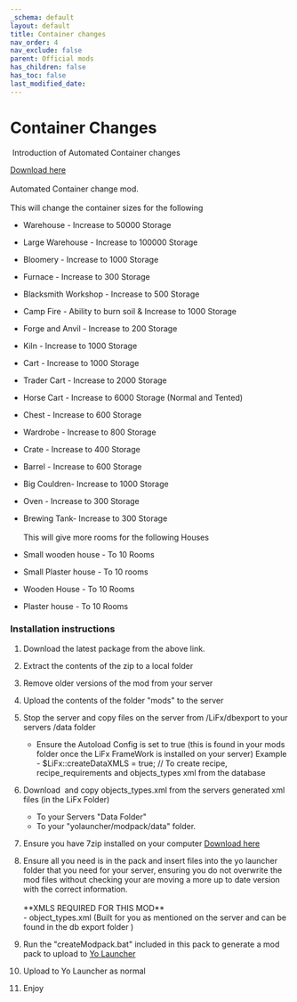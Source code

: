 ```yaml
---
_schema: default
layout: default
title: Container changes
nav_order: 4
nav_exclude: false
parent: Official mods
has_children: false
has_toc: false
last_modified_date:
---
```

# Container Changes

&nbsp;Introduction of Automated Container changes&nbsp;

[Download here](https://github.com/LiF-x/Containers/releases/latest)<br><br>Automated Container change mod.<br><br>This will change the container sizes for the following

* ​​​​​Warehouse - Increase to 50000 Storage
* Large Warehouse - Increase to 100000 Storage
* Bloomery - Increase to 1000 Storage
* Furnace - Increase to 300 Storage
* Blacksmith Workshop - Increase to 500 Storage
* Camp Fire - Ability to burn soil & Increase to 1000 Storage
* Forge and Anvil - Increase to 200 Storage
* Kiln - Increase to 1000 Storage
* Cart - Increase to 1000 Storage
* Trader Cart - Increase to 2000 Storage
* Horse Cart - Increase to 6000 Storage (Normal and Tented)&nbsp;
* Chest - Increase to 600 Storage
* Wardrobe - Increase to 800 Storage
* Crate - Increase to 400 Storage
* Barrel - Increase to 600 Storage
* Big Couldren- Increase to 1000 Storage
* Oven - Increase to 300 Storage
* Brewing Tank- Increase to 300 Storage<br><br>This will give more rooms for the following Houses

* Small wooden house - To 10 Rooms
* Small Plaster house - To 10 rooms
* Wooden House - To 10 Rooms
* Plaster house - To 10 Rooms

### Installation instructions&nbsp;

1. Download the latest package from the above link.

2. Extract the contents of the zip to a local folder

3. Remove older versions of the mod from your server

4. Upload the contents of the folder "mods" to the server

5. Stop the server and copy files on the server from /LiFx/dbexport to your servers /data folder
   * Ensure the Autoload Config is set to true (this is found in your mods folder once the LiFx FrameWork is installed on your server) Example - $LiFx::createDataXMLS = true; // To create recipe, recipe\_requirements and objects\_types xml from the database
6. Download&nbsp; and copy objects\_types.xml from the servers generated xml files (in the LiFx Folder)
   * To your Servers "Data Folder"
   * To your "yolauncher/modpack/data" folder.
7. Ensure you have 7zip installed on your computer [Download here](https://7zip.dev/en/download/)

8. Ensure all you need is in the pack and insert files into the yo launcher folder that you need for your server, ensuring you do not overwrite the mod files without checking your are moving a more up to date version with the correct information.<br><br>\*\*XMLS REQUIRED FOR THIS MOD\*\*<br>\- object\_types.xml (Built for you as mentioned on the server and can be found in the db export folder )
9. ​​Run the "createModpack.bat" included in this pack to generate a mod pack to upload to [Yo Launcher](https://www.yolauncher.app/)
10. Upload to Yo Launcher as normal&nbsp;

11. Enjoy